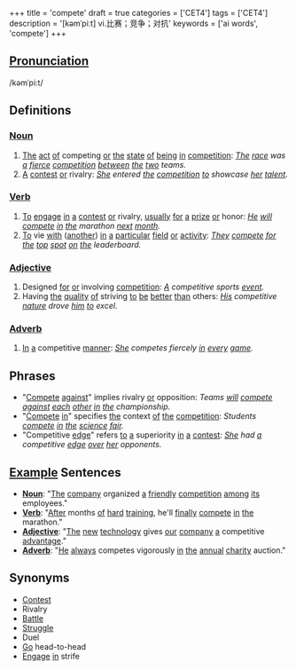 +++
title = 'compete'
draft = true
categories = ['CET4']
tags = ['CET4']
description = '[kəmˈpiːt] vi.比赛；竞争；对抗'
keywords = ['ai words', 'compete']
+++

## [Pronunciation](/post/pronunciation/)
/kəmˈpi:t/

## Definitions
### [Noun](/post/noun/)
1. [The](/post/the/) [act](/post/act/) [of](/post/of/) competing [or](/post/or/) [the](/post/the/) [state](/post/state/) [of](/post/of/) [being](/post/being/) [in](/post/in/) [competition](/post/competition/): *[The](/post/the/) [race](/post/race/) was [a](/post/a/) [fierce](/post/fierce/) [competition](/post/competition/) [between](/post/between/) [the](/post/the/) [two](/post/two/) teams.*
2. [A](/post/a/) [contest](/post/contest/) [or](/post/or/) rivalry: *[She](/post/she/) entered [the](/post/the/) [competition](/post/competition/) [to](/post/to/) showcase [her](/post/her/) [talent](/post/talent/).*

### [Verb](/post/verb/)
1. [To](/post/to/) [engage](/post/engage/) [in](/post/in/) [a](/post/a/) [contest](/post/contest/) [or](/post/or/) rivalry, [usually](/post/usually/) [for](/post/for/) [a](/post/a/) [prize](/post/prize/) [or](/post/or/) honor: *[He](/post/he/) [will](/post/will/) [compete](/post/compete/) [in](/post/in/) [the](/post/the/) marathon [next](/post/next/) [month](/post/month/).*
2. [To](/post/to/) vie [with](/post/with/) ([another](/post/another/)) [in](/post/in/) [a](/post/a/) [particular](/post/particular/) [field](/post/field/) [or](/post/or/) [activity](/post/activity/): *[They](/post/they/) [compete](/post/compete/) [for](/post/for/) [the](/post/the/) [top](/post/top/) [spot](/post/spot/) [on](/post/on/) [the](/post/the/) leaderboard.*

### [Adjective](/post/adjective/)
1. Designed [for](/post/for/) [or](/post/or/) involving [competition](/post/competition/): *[A](/post/a/) competitive sports [event](/post/event/).*
2. Having [the](/post/the/) [quality](/post/quality/) [of](/post/of/) striving [to](/post/to/) [be](/post/be/) [better](/post/better/) [than](/post/than/) others: *[His](/post/his/) competitive [nature](/post/nature/) drove [him](/post/him/) [to](/post/to/) excel.*

### [Adverb](/post/adverb/)
1. [In](/post/in/) [a](/post/a/) competitive [manner](/post/manner/): *[She](/post/she/) competes fiercely [in](/post/in/) [every](/post/every/) [game](/post/game/).*

## Phrases
- "[Compete](/post/compete/) [against](/post/against/)" implies rivalry [or](/post/or/) opposition: *Teams [will](/post/will/) [compete](/post/compete/) [against](/post/against/) [each](/post/each/) [other](/post/other/) [in](/post/in/) [the](/post/the/) championship.*
- "[Compete](/post/compete/) [in](/post/in/)" specifies [the](/post/the/) context [of](/post/of/) [the](/post/the/) [competition](/post/competition/): *Students [compete](/post/compete/) [in](/post/in/) [the](/post/the/) [science](/post/science/) [fair](/post/fair/).*
- "Competitive [edge](/post/edge/)" refers [to](/post/to/) [a](/post/a/) superiority [in](/post/in/) [a](/post/a/) [contest](/post/contest/): *[She](/post/she/) had [a](/post/a/) competitive [edge](/post/edge/) [over](/post/over/) [her](/post/her/) opponents.*

## [Example](/post/example/) Sentences
- **[Noun](/post/noun/)**: "[The](/post/the/) [company](/post/company/) organized [a](/post/a/) [friendly](/post/friendly/) [competition](/post/competition/) [among](/post/among/) [its](/post/its/) employees."
- **[Verb](/post/verb/)**: "[After](/post/after/) months [of](/post/of/) [hard](/post/hard/) [training](/post/training/), he'll [finally](/post/finally/) [compete](/post/compete/) [in](/post/in/) [the](/post/the/) marathon."
- **[Adjective](/post/adjective/)**: "[The](/post/the/) [new](/post/new/) [technology](/post/technology/) gives [our](/post/our/) [company](/post/company/) [a](/post/a/) competitive [advantage](/post/advantage/)."
- **[Adverb](/post/adverb/)**: "[He](/post/he/) [always](/post/always/) competes vigorously [in](/post/in/) [the](/post/the/) [annual](/post/annual/) [charity](/post/charity/) auction."

## Synonyms
- [Contest](/post/contest/)
- Rivalry
- [Battle](/post/battle/)
- [Struggle](/post/struggle/)
- Duel
- [Go](/post/go/) head-to-head
- [Engage](/post/engage/) [in](/post/in/) strife
